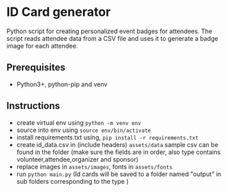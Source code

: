 # ID Card generator

Python script for creating personalized event badges for attendees. The script reads attendee data from a CSV file and uses it to generate a badge image for each attendee.


## Prerequisites

- Python3+, python-pip and venv


## Instructions

- create virtual env using `python -m venv env`
- source into env using `source env/bin/activate`
- install requirements.txt using, `pip install -r requirements.txt`
- create id_data.csv in (include headers) `assets/data` sample csv can be found in the folder (make sure the fields are in order, also type contains volunteer,attendee,organizer and sponsor)
- replace images in `assets/images`, fonts in `assets/fonts`
- run `python main.py` (Id cards will be saved to a folder named "output" in sub folders corresponding to the type )

